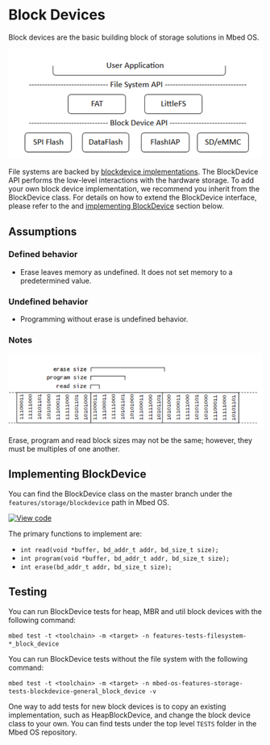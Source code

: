 <h1 id="blockdevice-port">Block Devices</h1>

Block devices are the basic building block of storage solutions in Mbed OS.

![MbedOSStorage](../../images/MbedOS-storage-overview.png)

File systems are backed by [blockdevice implementations](../apis/blockdevice-apis.html). The BlockDevice API performs the low-level interactions with the hardware storage. To add your own block device implementation, we recommend you inherit from the BlockDevice class. For details on how to extend the BlockDevice interface, please refer to the and [implementing BlockDevice](#implementing-blockdevice) section below.

## Assumptions

### Defined behavior

- Erase leaves memory as undefined. It does not set memory to a predetermined value.

### Undefined behavior

- Programming without erase is undefined behavior.

### Notes

![blockdevicesectors](../../images/blockdevice_block_size.png)

Erase, program and read block sizes may not be the same; however, they must be multiples of one another.

## Implementing BlockDevice

You can find the BlockDevice class on the master branch under the `features/storage/blockdevice` path in Mbed OS.

[![View code](https://www.mbed.com/embed/?type=library)](https://os.mbed.com/docs/mbed-os/v6.7/mbed-os-api-doxy/classmbed_1_1_block_device.html)

The primary functions to implement are:

- `int read(void *buffer, bd_addr_t addr, bd_size_t size);`
- `int program(void *buffer, bd_addr_t addr, bd_size_t size);`
- `int erase(bd_addr_t addr, bd_size_t size);`

## Testing

You can run BlockDevice tests for heap, MBR and util block devices with the following command:

```
mbed test -t <toolchain> -m <target> -n features-tests-filesystem-*_block_device
```

You can run BlockDevice tests without the file system with the following command:

```
mbed test -t <toolchain> -m <target> -n mbed-os-features-storage-tests-blockdevice-general_block_device -v
```

One way to add tests for new block devices is to copy an existing implementation, such as HeapBlockDevice, and change the block device class to your own. You can find tests under the top level `TESTS` folder in the Mbed OS repository.
